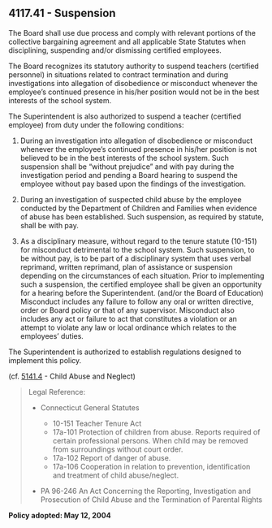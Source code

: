 ## 4117.41 - Suspension

The Board shall use due process and comply with relevant portions of the collective bargaining agreement and all applicable State Statutes when disciplining, suspending and\/or dismissing certified employees.

The Board recognizes its statutory authority to suspend teachers \(certified personnel\) in situations related to contract termination and during investigations into allegation of disobedience or misconduct whenever the employee’s continued presence in his\/her position would not be in the best interests of the school system.

The Superintendent is also authorized to suspend a teacher \(certified employee\) from duty under the following conditions:

1. During an investigation into allegation of disobedience or misconduct whenever the employee’s continued presence in his\/her position is not believed to be in the best interests of the school system.  Such suspension shall be “without prejudice” and with pay during the investigation period and pending a Board hearing to suspend the employee without pay based upon the findings of the investigation.

2. During an investigation of suspected child abuse by the employee conducted by the Department of Children and Families when evidence of abuse has been established.  Such suspension, as required by statute, shall be with pay.

3. As a disciplinary measure, without regard to the tenure statute \(10-151\) for misconduct detrimental to the school system.  Such suspension, to be without pay, is to be part of a disciplinary system that uses verbal reprimand, written reprimand, plan of assistance or suspension depending on the circumstances of each situation.  Prior to implementing such a suspension, the certified employee shall be given an opportunity for a hearing before the Superintendent. \(and\/or the Board of Education\)  Misconduct includes any failure to follow any oral or written directive, order or Board policy or that of any supervisor.  Misconduct also includes any act or failure to act that constitutes a violation or an attempt to violate any law or local ordinance which relates to the employees’ duties.


The Superintendent is authorized to establish regulations designed to implement this policy.

\(cf. [5141.4](/policies/5000/5141-4.md) - Child Abuse and Neglect\)

> Legal Reference:
> 
> * Connecticut General Statutes
>   * 10-151 Teacher Tenure Act
>   * 17a-101 Protection of children from abuse. Reports required of certain professional persons. When child may be removed from surroundings without court order.
>   * 17a-102  Report of danger of abuse.
>   * 17a-106 Cooperation in relation to prevention, identification and treatment of child abuse\/neglect.
> 
> * PA 96-246 An Act Concerning the Reporting, Investigation and Prosecution of Child Abuse and the Termination of Parental Rights

**Policy adopted:   May 12, 2004**

